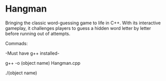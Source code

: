 # Hangman
Bringing the classic word-guessing game to life in C++. With its interactive gameplay, it challenges players to guess a hidden word letter by letter before running out of attempts.


Commads:

-Must have g++ installed-

g++ -o (object name) Hangman.cpp

./(object name)
